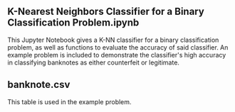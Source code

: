 ## K-Nearest Neighbors Classifier for a Binary Classification Problem.ipynb

This Jupyter Notebook gives a K-NN classifier for a binary classification problem, as well as functions to evaluate the accuracy of said classifier. An example problem is included to demonstrate the classifier's high accuracy in classifying banknotes as either counterfeit or legitimate.

## banknote.csv

This table is used in the example problem.
